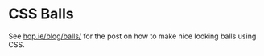 # CSS Balls

See [hop.ie/blog/balls/](http://hop.ie/blog/balls/) for the post on how to make nice looking balls using CSS.
